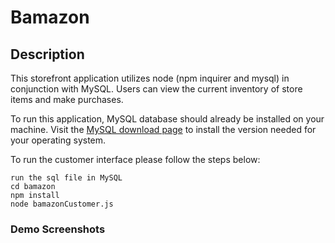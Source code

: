 # Bamazon

## Description

This storefront application utilizes node (npm inquirer and mysql) in conjunction with MySQL. Users can view the current inventory of store items and make purchases. 

To run this application, MySQL database should already be installed on your machine. Visit the [MySQL download page](https://www.mysql.com/downloads/) to install the version needed for your operating system. 

To run the customer interface please follow the steps below:

	run the sql file in MySQL
	cd bamazon
	npm install
	node bamazonCustomer.js

### Demo Screenshots

